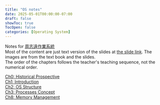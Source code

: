 ```yaml
---
title: "OS notes"
date: 2025-05-01T00:00:00-07:00
draft: false
showToc: true
TocOpen: false
categories: [Operating System]
---
```


Notes for [周志遠作業系統](https://ocw.nthu.edu.tw/ocw/index.php?page=course&cid=141)  
Most of the content are just text version of the slides at [the slide link](https://drive.google.com/drive/folders/1C1s3j0nO8jo57BqBmgS55AoL_LoJr-cr). The images are from the text book and the slides.  
The order of the chapters follows the teacher's teaching sequence, not the numerical order.

[Ch0: Historical Prospective](../ch0-historical-prospective)  
[Ch1: Introduction](../ch1-introduction)  
[Ch2: OS Structure](../ch2-os-structure.md)  
[Ch3: Processes Concept](../ch3-processes-concept)  
[Ch8: Memory Management](../ch8-memory-management)

<!-- [Ch0: historical prospective]({{< ref "/posts/os-notes/ch0-historical-prospective.md" >}}) -->